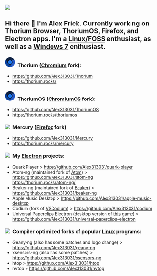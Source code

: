 <img src="https://github.com/Alex313031/Thorium/blob/main/logos/STAGING/thorium_bubbles.svg" width="64"></img>
## Hi there 👋 I'm Alex Frick. Currently working on Thorium Browser, ThoriumOS, Firefox, and Electron apps. I'm a [Linux/FOSS](https://en.wikipedia.org/wiki/Free_and_open-source_software) enthusiast, as well as a [Windows 7](https://thorium.rocks/win7) enthusiast.

### <img src="https://github.com/Alex313031/Thorium/blob/main/logos/NEW/thorium.svg" width="32"></img>&nbsp; Thorium ([Chromium](https://www.chromium.org/) fork):
 - https://github.com/Alex313031/Thorium
 - https://thorium.rocks/

### <img src="https://github.com/Alex313031/Thorium/blob/main/logos/NEW/thorium.svg" width="32"></img>&nbsp; ThoriumOS ([ChromiumOS](https://www.chromium.org/chromium-os/) fork):
 - https://github.com/Alex313031/ThoriumOS
 - https://thorium.rocks/thoriumos

### <img src="https://github.com/Alex313031/Mercury/blob/main/logos/Mercury_128.png" width="32"></img>&nbsp; Mercury ([Firefox](https://www.mozilla.org/firefox) fork)
 - https://github.com/Alex313031/Mercury
 - https://thorium.rocks/mercury

### <img src="https://github.com/Alex313031/Thorium/blob/main/logos/STAGING/electron.svg" width="32"></img>&nbsp; My [Electron](https://www.electronjs.org/) projects:
 - Quark Player > https://github.com/Alex313031/quark-player
 - Atom-ng (maintained fork of [Atom](https://github.com/atom/atom)) > https://github.com/Alex313031/atom-ng \
   https://thorium.rocks/atom-ng/
 - Beaker-ng (maintained fork of [Beaker](https://thorium.rocks/docs.beakerbrowser.com/)) > https://github.com/Alex313031/beaker-ng
 - Apple Music Desktop > https://github.com/Alex313031/apple-music-desktop
 - Codium (fork of [VSCodium](https://vscodium.com/)) > https://github.com/Alex313031/codium
 - Universal Paperclips Electron (desktop version of [this](https://www.decisionproblem.com/paperclips/index2.html) game) > https://github.com/Alex313031/universal-paperclips-electron

### <img src="https://github.com/Alex313031/Thorium/blob/main/logos/STAGING/Tux.svg" width="30"></img>&nbsp; Compiler optimized forks of popular [Linux](https://linux.net/) programs:
 - Geany-ng (also has some patches and logo change) > https://github.com/Alex313031/geany-ng
 - xsensors-ng (also has some patches) > https://github.com/Alex313031/xsensors-ng
 - htop > https://github.com/Alex313031/htop
 - nvtop > https://github.com/Alex313031/nvtop

<!--
**Alex313031/alex313031** is a ✨ _special_ ✨ repository because its `README.md` (this file) appears on your GitHub profile.

Here are some ideas to get you started:

- 🔭 I’m currently working on ...
- 🌱 I’m currently learning ...
- 👯 I’m looking to collaborate on ...
- 🤔 I’m looking for help with ...
- 💬 Ask me about ...
- 📫 How to reach me: ...
- 😄 Pronouns: ...
- ⚡ Fun fact: ...
-->
